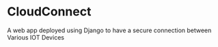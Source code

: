 # CloudConnect
A web app deployed using Django to have a secure connection between Various IOT Devices 
